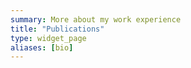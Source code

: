 ```yaml
---
summary: More about my work experience
title: "Publications"
type: widget_page
aliases: [bio]
---
```


